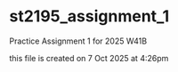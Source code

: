 # st2195_assignment_1
Practice Assignment 1 for 2025 W41B

this file is created on 7 Oct 2025 at 4:26pm

